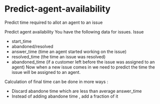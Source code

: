 # Predict-agent-availability
Predict time required to allot an agent to an issue

Predict agent availability
You have the following data for issues.
Issue
 - start_time
 - abandoned/resolved
 - answer_time	(time an agent started working on the issue)
 - resolved_time (the time an issue was resolved)
 - abandoned_time (if a customer left before the issue was assigned to an agent)
Now when a  new issue comes in we need to predict the time the issue will be assigned to an agent.


Calculation of final time can be done in more ways :
 - Discard abandone time which are less than average answer_time
 - Instead of adding abandone time , add a fraction of it
 
